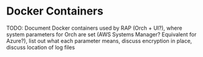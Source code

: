 # Docker Containers

TODO: Document Docker containers used by RAP \(Orch + UI?\), where system parameters for Orch are set \(AWS Systems Manager? Equivalent for Azure?\), list out what each parameter means, discuss encryption in place, discuss location of log files

